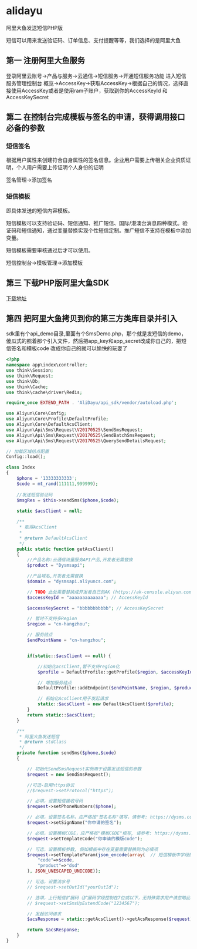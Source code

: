 # alidayu
阿里大鱼发送短信PHP版

短信可以用来发送验证码、订单信息、支付提醒等等，我们选择的是阿里大鱼

## 第一 注册阿里大鱼服务
  
  登录阿里云账号->产品与服务->云通信->短信服务->开通短信服务功能
  进入短信服务管理控制台 
  概览->AccessKey->获取AccessKey->根据自己的情况，选择直接使用AccessKey或者是使用ram子账户，获取到你的AccessKeyId 和  AccessKeySecret
  
## 第二 在控制台完成模板与签名的申请，获得调用接口必备的参数
  
  ### 短信签名
  
  根据用户属性来创建符合自身属性的签名信息。企业用户需要上传相关企业资质证明，个人用户需要上传证明个人身份的证明
  
  签名管理->添加签名   
  
  ### 短信模板
  
  即具体发送的短信内容模板。

  短信模板可以支持验证码、短信通知、推广短信、国际/港澳台消息四种模式。验证码和短信通知，通过变量替换实现个性短信定制。推广短信不支持在模板中添加变量。

  短信模板需要审核通过后才可以使用。
  
  短信控制台->模板管理->添加模板
  
## 第三 下载PHP版阿里大鱼SDK
  
  [下载地址](https://help.aliyun.com/document_detail/55359.html "阿里大鱼SDK PHP版")
## 第四 把阿里大鱼拷贝到你的第三方类库目录并引入
sdk里有个api_demo目录,里面有个SmsDemo.php，那个就是发短信的demo，傻瓜式的照着那个引入文件，然后把app_key和app_secret改成你自己的，把短信签名和模板code
改成你自己的就可以愉快的玩耍了

```php
<?php
namespace app\index\controller;
use think\Session;
use think\Request;
use think\Db;
use think\Cache;
use think\cache\driver\Redis;

require_once EXTEND_PATH . 'AliDayu/api_sdk/vendor/autoload.php';

use Aliyun\Core\Config;
use Aliyun\Core\Profile\DefaultProfile;
use Aliyun\Core\DefaultAcsClient;
use Aliyun\Api\Sms\Request\V20170525\SendSmsRequest;
use Aliyun\Api\Sms\Request\V20170525\SendBatchSmsRequest;
use Aliyun\Api\Sms\Request\V20170525\QuerySendDetailsRequest;

// 加载区域结点配置
Config::load();

class Index
{
    $phone = '13333333333';
    $code = mt_rand(111111,999999);
    
    //发送短信验证码
    $msgRes = $this->sendSms($phone,$code);
    	
   	static $acsClient = null;

   	/**
   	 * 取得AcsClient
   	 *
   	 * @return DefaultAcsClient
   	 */
   	public static function getAcsClient() 
   	{
   	    //产品名称:云通信流量服务API产品,开发者无需替换
   	    $product = "Dysmsapi";

   	    //产品域名,开发者无需替换
   	    $domain = "dysmsapi.aliyuncs.com";

   	    // TODO 此处需要替换成开发者自己的AK (https://ak-console.aliyun.com/)
   	    $accessKeyId = "aaaaaaaaaaaaa"; // AccessKeyId

   	    $accessKeySecret = "bbbbbbbbbbb"; // AccessKeySecret

   	    // 暂时不支持多Region
   	    $region = "cn-hangzhou";

   	    // 服务结点
   	    $endPointName = "cn-hangzhou";


   	    if(static::$acsClient == null) {

   	        //初始化acsClient,暂不支持region化
   	        $profile = DefaultProfile::getProfile($region, $accessKeyId, $accessKeySecret);

   	        // 增加服务结点
   	        DefaultProfile::addEndpoint($endPointName, $region, $product, $domain);

   	        // 初始化AcsClient用于发起请求
   	        static::$acsClient = new DefaultAcsClient($profile);
   	    }
   	    return static::$acsClient;
   	}

   	/**
   	 * 阿里大鱼发送短信
   	 * @return stdClass
   	 */
   	private function sendSms($phone,$code) 
   	{

   	    // 初始化SendSmsRequest实例用于设置发送短信的参数
   	    $request = new SendSmsRequest();

   	    //可选-启用https协议
   	    //$request->setProtocol("https");

   	    // 必填，设置短信接收号码
   	    $request->setPhoneNumbers($phone);

   	    // 必填，设置签名名称，应严格按"签名名称"填写，请参考: https://dysms.console.aliyun.com/dysms.htm#/develop/sign
   	    $request->setSignName("你申请的签名");

   	    // 必填，设置模板CODE，应严格按"模板CODE"填写, 请参考: https://dysms.console.aliyun.com/dysms.htm#/develop/template
   	    $request->setTemplateCode("你申请的模版code");

   	    // 可选，设置模板参数, 假如模板中存在变量需要替换则为必填项
   	    $request->setTemplateParam(json_encode(array(  // 短信模板中字段的值
   	        "code"=>$code,
   	        "product"=>"dsd"
   	    ), JSON_UNESCAPED_UNICODE));

   	    // 可选，设置流水号
   	    // $request->setOutId("yourOutId");

   	    // 选填，上行短信扩展码（扩展码字段控制在7位或以下，无特殊需求用户请忽略此字段）
   	    // $request->setSmsUpExtendCode("1234567");

   	    // 发起访问请求
   	    $acsResponse = static::getAcsClient()->getAcsResponse($request);

   	    return $acsResponse;
   	}
}
```
